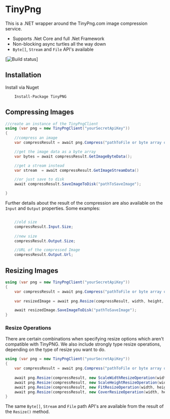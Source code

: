 # TinyPng

This is a .NET wrapper around the TinyPng.com image compression service.

* Supports .Net Core and full .Net Framework
* Non-blocking async turtles all the way down
* `Byte[]`, `Stream` and `File` API's available

[![Build status](https://ci.appveyor.com/api/projects/status/jow5inetxx0lq7uu?svg=true)]

## Installation

Install via Nuget

```
    Install-Package TinyPNG
```

## Compressing Images

```csharp
//create an instance of the TinyPngClient
using (var png = new TinyPngClient("yourSecretApiKey")) 
{
    //compress an image
    var compressResult = await png.Compress("pathToFile or byte array or stream)");

    //get the image data as a byte array
    var bytes = await compressResult.GetImageByteData();

    //get a stream instead
    var stream  = await compressResult.GetImageStreamData()

    //or just save to disk
    await compressResult.SaveImageToDisk("pathToSaveImage");

}
```

Further details about the result of the compression are also available on the `Input` and `Output` properties. Some examples:
```csharp

    //old size
    compressResult.Input.Size;
    
    //new size
    compressResult.Output.Size;

    //URL of the compressed Image
    compressResult.Output.Url;

```

## Resizing Images

```csharp
using (var png = new TinyPngClient("yourSecretApiKey")) 
{
    var compressResult = await png.Compress("pathToFile or byte array or stream)");
    
    var resizedImage = await png.Resize(compressResult, width, height, ResizeType);

    await resizedImage.SaveImageToDisk("pathToSaveImage");
}

```

### Resize Operations

There are certain combinations when specifying resize options which aren't compatible with
TinyPNG. We also include strongly type resize operations, 
depending on the type of resize you want to do. 

```csharp
using (var png = new TinyPngClient("yourSecretApiKey")) 
{
    var compressResult = await png.Compress("pathToFile or byte array or stream)");
    
    await png.Resize(compressResult, new ScaleWidthResizeOperation(width));
    await png.Resize(compressResult, new ScaleHeightResizeOperation(width));
    await png.Resize(compressResult, new FitResizeOperation(width, height));
    await png.Resize(compressResult, new CoverResizeOperation(width, height));
}

```

The same `Byte[]`, `Stream` and `File` path API's are available from the result of the `Resize()` method.